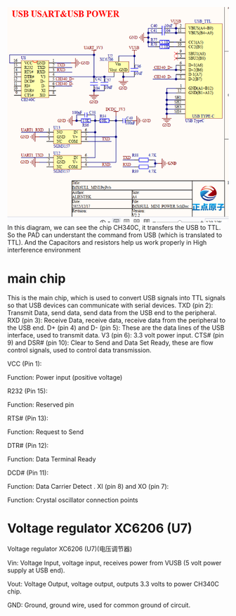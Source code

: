 ![alt text](image-1.png)
In this diagram, we can see the chip CH340C, it transfers the USB to TTL. So the PAD can understant the command from USB (which is translated to TTL).
And the Capacitors and resistors help us work properly in High interference environment

# main chip 
This is the main chip, which is used to convert USB signals into TTL signals so that USB devices can communicate with serial devices.
TXD (pin 2): Transmit Data, send data, send data from the USB end to the peripheral.
RXD (pin 3): Receive Data, receive data, receive data from the peripheral to the USB end.
D+ (pin 4) and D- (pin 5): These are the data lines of the USB interface, used to transmit data.
V3 (pin 6): 3.3 volt power input.
CTS# (pin 9) and DSR# (pin 10): Clear to Send and Data Set Ready, these are flow control signals, used to control data transmission.

VCC (Pin 1):

Function: Power input (positive voltage)

R232 (Pin 15):

Function: Reserved pin

RTS# (Pin 13):

Function: Request to Send

DTR# (Pin 12):

Function: Data Terminal Ready

DCD# (Pin 11):

Function: Data Carrier Detect
.
XI (pin 8) and XO (pin 7):

Function: Crystal oscillator connection points


# Voltage regulator XC6206 (U7)
Voltage regulator XC6206 (U7)(电压调节器)

Vin: Voltage Input, voltage input, receives power from VUSB (5 volt power supply at USB end).

Vout: Voltage Output, voltage output, outputs 3.3 volts to power CH340C chip.

GND: Ground, ground wire, used for common ground of circuit.